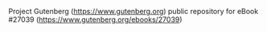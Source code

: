 Project Gutenberg (https://www.gutenberg.org) public repository for eBook #27039 (https://www.gutenberg.org/ebooks/27039)
